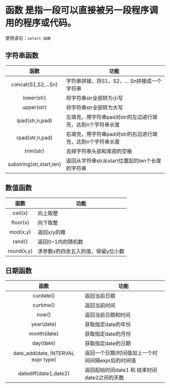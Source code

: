 # 函数 是指一段可以直接被另一段程序调用的程序或代码。

使用语句：`select 函数` 

## 字符串函数

|           函数           | 功能                                                      |
| :----------------------: | --------------------------------------------------------- |
|   concat(S1,S2,...Sn)    | 字符串拼接，将S1，S2，... Sn拼接成一个字符串              |
|        lower(str)        | 将字符串str全部转为小写                                   |
|        upper(str)        | 将字符串str全部转为大写                                   |
|     lpad(str,n,pad)      | 左填充，用字符串pad对str的左边进行填充，达到n个字符串长度 |
|     rpad(str,n,pad)      | 右填充，用字符串pad对str的右边进行填充，达到n个字符串长度 |
|        trim(str)         | 去掉字符串头部和尾部的空格                                |
| substring(str,start,len) | 返回从字符串str从start位置起的len个长度的字符串           |

## 数值函数



|    函数    | 功能                               |
| :--------: | ---------------------------------- |
|  ceil(x)   | 向上取整                           |
|  floor(x)  | 向下取整                           |
|  mod(x,y)  | 返回x/y的模                        |
|   rand()   | 返回0~1内的随机数                  |
| round(x,y) | 求参数x的四舍五入的值，保留y位小数 |

## 日期函数

|                函数                | 功能                                              |
| :--------------------------------: | ------------------------------------------------- |
|             curdate()              | 返回当前日期                                      |
|             curtime()              | 返回当前时间                                      |
|               now()                | 返回当前日期和时间                                |
|             year(date)             | 获取指定date的年份                                |
|            month(date)             | 获取指定date的月份                                |
|             day(date)              | 获取指定date的日期                                |
| date_add(date, INTERVAL expr type) | 返回一个日期/时间值加上一个时间间隔expr后的时间值 |
|       datediff(date1,date2)        | 返回起始时间date1 和 结束时间date2之间的天数      |















